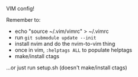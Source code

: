 VIM config!

Remember to:
* echo "source ~/.vim/vimrc" > ~/.vimrc
* run `git submodule update --init` 
* install nvim and do the nvim-to-vim thing
* once in vim, `:helptags ALL` to populate helptags
* make/install ctags

...or just run setup.sh (doesn't make/install ctags)
